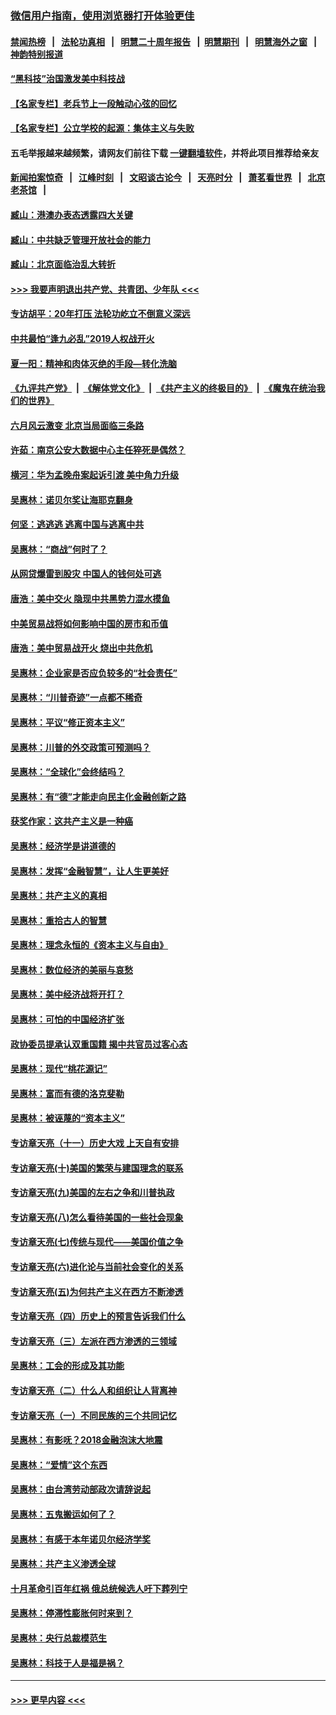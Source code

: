 ### [微信用户指南，使用浏览器打开体验更佳](https://github.com/gfw-breaker/banned-news1/blob/master/indexes/wechat-guide.md?t=0)
#### [禁闻热榜](热点新闻.md?t=0)  &nbsp;&nbsp;|&nbsp;&nbsp; [法轮功真相](https://github.com/gfw-breaker/truth/blob/master/README.md?t=0) &nbsp;&nbsp;|&nbsp;&nbsp; [明慧二十周年报告](https://github.com/gfw-breaker/mh-reports/blob/master/README.md?t=0) &nbsp;&nbsp;|&nbsp;&nbsp;[明慧期刊](https://github.com/gfw-breaker/mh-qikan) &nbsp;&nbsp;|&nbsp;&nbsp; [明慧海外之窗](https://github.com/gfw-breaker/mh-news/blob/master/README.md?t=0) &nbsp;&nbsp;|&nbsp;&nbsp; [神韵特别报道](https://github.com/gfw-breaker/mh-news/blob/master/shenyun.md?t=0)
#### [“黑科技”治国激发美中科技战](../pages/nsc423/n11638056.md?t=02030744) 
#### [【名家专栏】老兵节上一段触动心弦的回忆](../pages/nsc423/n11646016.md?t=02030744) 
#### [【名家专栏】公立学校的起源：集体主义与失败](../pages/nsc423/n11601833.md?t=02030744) 
#### 五毛举报越来越频繁，请网友们前往下载 [一键翻墙软件](https://github.com/gfw-breaker/ssr-accounts)，并将此项目推荐给亲友
#### [新闻拍案惊奇](https://github.com/gfw-breaker/banned-news1/blob/master/pages/link4.md) &nbsp;&nbsp;|&nbsp;&nbsp; [江峰时刻](https://github.com/gfw-breaker/banned-news1/blob/master/pages/link4.md) &nbsp;&nbsp;|&nbsp;&nbsp; [文昭谈古论今](https://github.com/gfw-breaker/banned-news1/blob/master/pages/link4.md) &nbsp;&nbsp;|&nbsp;&nbsp; [天亮时分](https://github.com/gfw-breaker/banned-news1/blob/master/pages/link4.md) &nbsp;&nbsp;|&nbsp;&nbsp; [萧茗看世界](https://github.com/gfw-breaker/banned-news1/blob/master/pages/link4.md) &nbsp;&nbsp;|&nbsp;&nbsp; [北京老茶馆](https://github.com/gfw-breaker/banned-news1/blob/master/pages/link4.md) &nbsp;&nbsp;|&nbsp;&nbsp; 
#### [臧山：港澳办表态透露四大关键](../pages/nsc423/n11421628.md?t=02030744) 
#### [臧山：中共缺乏管理开放社会的能力](../pages/nsc423/n11407457.md?t=02030744) 
#### [臧山：北京面临治乱大转折](../pages/nsc423/n11406895.md?t=02030744) 
#### [>>> 我要声明退出共产党、共青团、少年队 <<<](https://github.com/begood0513/goodnews/blob/master/quit/letter.md) 
#### [专访胡平：20年打压 法轮功屹立不倒意义深远](../pages/nsc423/n11398800.md?t=02030744) 
#### [中共最怕“逢九必乱”2019人权战开火](../pages/nsc423/n11385248.md?t=02030744) 
#### [夏一阳：精神和肉体灭绝的手段—转化洗脑](../pages/nsc423/n11368250.md?t=02030744) 
#### [《九评共产党》](https://github.com/begood0513/9ping.md/blob/master/README.md) &nbsp;|&nbsp; [《解体党文化》](../../../../jtdwh.md/blob/master/README.md)  &nbsp;|&nbsp; [《共产主义的终极目的》](../../../../gczydzjmd.md/blob/master/README.md) &nbsp;|&nbsp; [《魔鬼在统治我们的世界》](../../../../mgztzwmdsj.md/blob/master/README.md) 
#### [六月风云激变 北京当局面临三条路](../pages/nsc423/n11313668.md?t=02030744) 
#### [许茹：南京公安大数据中心主任猝死是偶然？](../pages/nsc423/n11064744.md?t=02030744) 
#### [横河：华为孟晚舟案起诉引渡 美中角力升级](../pages/nsc423/n11027230.md?t=02030744) 
#### [吴惠林：诺贝尔奖让海耶克翻身](../pages/nsc423/n10890049.md?t=02030744) 
#### [何坚：逃逃逃 逃离中国与逃离中共](../pages/nsc423/n10592891.md?t=02030744) 
#### [吴惠林：“商战”何时了？](../pages/nsc423/n10573558.md?t=02030744) 
#### [从网贷爆雷到股灾 中国人的钱何处可逃](../pages/nsc423/n10572800.md?t=02030744) 
#### [唐浩：美中交火 隐现中共黑势力混水摸鱼](../pages/nsc423/n10544040.md?t=02030744) 
#### [中美贸易战将如何影响中国的房市和币值](../pages/nsc423/n10543697.md?t=02030744) 
#### [唐浩：美中贸易战开火 烧出中共危机](../pages/nsc423/n10540126.md?t=02030744) 
#### [吴惠林：企业家是否应负较多的“社会责任”](../pages/nsc423/n10535022.md?t=02030744) 
#### [吴惠林：“川普奇迹”一点都不稀奇](../pages/nsc423/n10512808.md?t=02030744) 
#### [吴惠林：平议“修正资本主义”](../pages/nsc423/n10495724.md?t=02030744) 
#### [吴惠林：川普的外交政策可预测吗？](../pages/nsc423/n10462387.md?t=02030744) 
#### [吴惠林：“全球化”会终结吗？](../pages/nsc423/n10452838.md?t=02030744) 
#### [吴惠林：有“德”才能走向民主化金融创新之路](../pages/nsc423/n10432292.md?t=02030744) 
#### [获奖作家：这共产主义是一种癌](../pages/nsc423/n10431541.md?t=02030744) 
#### [吴惠林：经济学是讲道德的](../pages/nsc423/n10398014.md?t=02030744) 
#### [吴惠林：发挥“金融智慧”，让人生更美好](../pages/nsc423/n10375019.md?t=02030744) 
#### [吴惠林：共产主义的真相](../pages/nsc423/n10351394.md?t=02030744) 
#### [吴惠林：重拾古人的智慧](../pages/nsc423/n10337691.md?t=02030744) 
#### [吴惠林：理念永恒的《资本主义与自由》](../pages/nsc423/n10316274.md?t=02030744) 
#### [吴惠林：数位经济的美丽与哀愁](../pages/nsc423/n10292946.md?t=02030744) 
#### [吴惠林：美中经济战将开打？](../pages/nsc423/n10258825.md?t=02030744) 
#### [吴惠林：可怕的中国经济扩张](../pages/nsc423/n10219147.md?t=02030744) 
#### [政协委员提承认双重国籍 揭中共官员过客心态](../pages/nsc423/n10208809.md?t=02030744) 
#### [吴惠林：现代“桃花源记”](../pages/nsc423/n10185234.md?t=02030744) 
#### [吴惠林：富而有德的洛克斐勒](../pages/nsc423/n10142264.md?t=02030744) 
#### [吴惠林：被诬蔑的“资本主义”](../pages/nsc423/n10124816.md?t=02030744) 
#### [专访章天亮（十一）历史大戏 上天自有安排](../pages/nsc423/n10094905.md?t=02030744) 
#### [专访章天亮(十)美国的繁荣与建国理念的联系](../pages/nsc423/n10094899.md?t=02030744) 
#### [专访章天亮(九)美国的左右之争和川普执政](../pages/nsc423/n10094889.md?t=02030744) 
#### [专访章天亮(八)怎么看待美国的一些社会现象](../pages/nsc423/n10094857.md?t=02030744) 
#### [专访章天亮(七)传统与现代——美国价值之争](../pages/nsc423/n10093140.md?t=02030744) 
#### [专访章天亮(六)进化论与当前社会变化的关系](../pages/nsc423/n10092036.md?t=02030744) 
#### [专访章天亮(五)为何共产主义在西方不断渗透](../pages/nsc423/n10083620.md?t=02030744) 
#### [专访章天亮（四）历史上的预言告诉我们什么](../pages/nsc423/n10083606.md?t=02030744) 
#### [专访章天亮（三）左派在西方渗透的三领域](../pages/nsc423/n10081115.md?t=02030744) 
#### [吴惠林：工会的形成及其功能](../pages/nsc423/n10080633.md?t=02030744) 
#### [专访章天亮（二）什么人和组织让人背离神](../pages/nsc423/n10076637.md?t=02030744) 
#### [专访章天亮（一）不同民族的三个共同记忆](../pages/nsc423/n10074188.md?t=02030744) 
#### [吴惠林：有影呒？2018金融泡沫大地震](../pages/nsc423/n10040534.md?t=02030744) 
#### [吴惠林：“爱情”这个东西](../pages/nsc423/n10019423.md?t=02030744) 
#### [吴惠林：由台湾劳动部政次请辞说起](../pages/nsc423/n9979679.md?t=02030744) 
#### [吴惠林：五鬼搬运如何了？](../pages/nsc423/n9925338.md?t=02030744) 
#### [吴惠林：有感于本年诺贝尔经济学奖](../pages/nsc423/n9871883.md?t=02030744) 
#### [吴惠林：共产主义渗透全球](../pages/nsc423/n9812748.md?t=02030744) 
#### [十月革命引百年红祸 俄总统候选人吁下葬列宁](../pages/nsc423/n9810182.md?t=02030744) 
#### [吴惠林：停滞性膨胀何时来到？](../pages/nsc423/n9764136.md?t=02030744) 
#### [吴惠林：央行总裁模范生](../pages/nsc423/n9728134.md?t=02030744) 
#### [吴惠林：科技于人是福是祸？](../pages/nsc423/n9672982.md?t=02030744) 

----
#### [ >>> 更早内容 <<< ](../indexes/nsc423-earlier.md)

